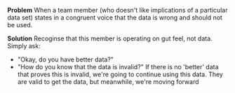 <!-- TITLE: When Data Gets Questioned -->

**Problem**
When a team member (who doesn't like implications of a particular data set) states in a congruent voice that the data is wrong and should not be used.

**Solution**
Recoginse that this member is operating on gut feel, not data. Simply ask: 
* "Okay, do you have better data?"
* "How do you know that the data is invalid?"
If there is no 'better' data that proves this is invalid, we're going to continue using this data. They are valid to get the data, but meanwhile, we're moving forward